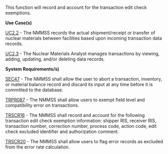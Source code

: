 This function will record and account for the transaction edit check exemptions.

**Use Case(s)**

<a href="https://dev.azure.com/Link-Technologies/NMMSS%20Requirements/_workitems/edit/12/" target="_blank">UC2.2</a> - The NMMSS records the actual shipment/receipt or transfer of nuclear materials between facilities based upon incoming transaction data records.

<a href="https://dev.azure.com/Link-Technologies/NMMSS%20Requirements/_workitems/edit/449/" target="_blank">UC2.3</a> - The Nuclear Materials Analyst manages transactions by viewing, adding, updating, and/or deleting data records. 

**System Requirements/s)**

<a href="https://dev.azure.com/Link-Technologies/NMMSS%20Requirements/_workitems/edit/13/" target="_blank">SEC47</a> - The NMMSS shall allow the user to abort a transaction, inventory, or material balance record and discard its input at any time before it is committed to the database.

<a href="https://dev.azure.com/Link-Technologies/NMMSS%20Requirements/_workitems/edit/627/" target="_blank">TRPR087</a> - The NMMSS shall allow users to exempt field level and compatibility error on transactions.

<a href="https://dev.azure.com/Link-Technologies/NMMSS%20Requirements/_workitems/edit/628/" target="_blank">TRSCR16</a> - The NMMSS shall record and account for the following transaction edit check exemption information: shipper RIS, receiver RIS, transaction number, correction number, process code, action code, edit check excluded identifier and authorization comment.

<a href="https://dev.azure.com/Link-Technologies/NMMSS%20Requirements/_workitems/edit/629/" target="_blank">TRSCR20</a> - The NMMSS shall allow users to flag error records as excluded from the error rate calculation.